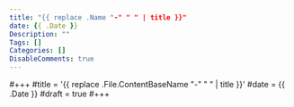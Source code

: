 ```yaml
---
title: "{{ replace .Name "-" " " | title }}"
date: {{ .Date }}
Description: ""
Tags: []
Categories: []
DisableComments: true
---
```

#+++
#title = '{{ replace .File.ContentBaseName "-" " " | title }}'
#date = {{ .Date }}
#draft = true
#+++
